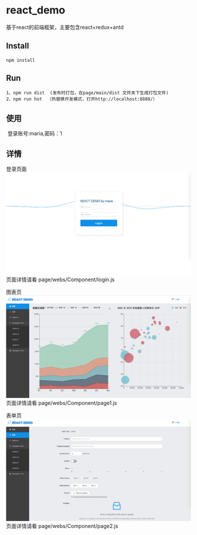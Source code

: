 # react_demo
基于react的前端框架，主要包含react+redux+antd

## Install
    npm install

## Run
	1、npm run dist  (发布时打包，在page/main/dist 文件夹下生成打包文件) 
	2、npm run hot  （热替换开发模式，打开http://localhost:8888/）

## 使用
  登录账号:maria,密码：1

## 详情

登录页面
![Alt text](/img/login.png "登录页")
	页面详情请看 page/webs/Component/login.js




图表页
![Alt text](/img/page1.png "图表页")
	页面详情请看 page/webs/Component/page1.js





表单页
![Alt text](/img/page2.png "表单页")
	页面详情请看 page/webs/Component/page2.js

